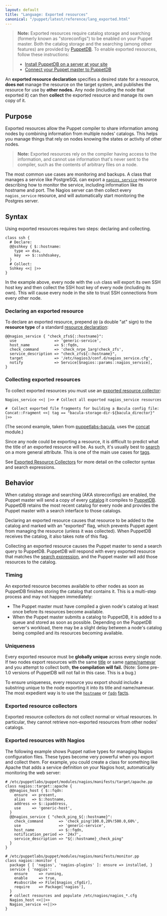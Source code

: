 ```yaml
---
layout: default
title: "Language: Exported resources"
canonical: "/puppet/latest/reference/lang_exported.html"
---
```


[resources]: ./lang_resources.html
[nagios_service]: ./type.html#nagiosservice
[concat]: http://forge.puppetlabs.com/ripienaar/concat
[title]: ./lang_resources.html#title
[namevar]: ./lang_resources.html#namenamevar
[hostname]: {{facter}}/core_facts.html#hostname
[fqdn]: {{facter}}/core_facts.html#fqdn
[tags]: ./lang_tags.html
[facts]: ./lang_variables.html#facts
[bacula]: https://forge.puppetlabs.com/puppetlabs/bacula
[exported_collector]: ./lang_collectors.html#exported-resource-collectors
[search]: ./lang_collectors.html#search-expressions
[puppetdb]: {{puppetdb}}/
[puppetdb_connect]: {{puppetdb}}/connect_puppet_master.html
[puppetdb_install]: {{puppetdb}}/install_via_module.html
[catalog]: ./lang_summary.html#compilation-and-catalogs

> **Note:** Exported resources require catalog storage and searching (formerly known as "storeconfigs") to be enabled on your Puppet master. Both the catalog storage and the searching (among other features) are provided by [PuppetDB][]. To enable exported resources, follow these instructions:
>
> * [Install PuppetDB on a server at your site][puppetdb_install]
> * [Connect your Puppet master to PuppetDB][puppetdb_connect]

An **exported resource declaration** specifies a desired state for a resource, **does not** manage the resource on the target system, and publishes the resource for use by **other nodes.** Any node (including the node that exported it) can then **collect** the exported resource and manage its own copy of it.

## Purpose


Exported resources allow the Puppet compiler to share information among nodes by combining information from multiple nodes' catalogs. This helps you manage things that rely on nodes knowing the states or activity of other nodes.

> **Note:** Exported resources rely on the compiler having access to the information, and cannot use information that's never sent to the compiler, such as the contents of arbitrary files on a node.

The most common use cases are monitoring and backups. A class that manages a service like PostgreSQL can export a [`nagios_service`][nagios_service] resource describing how to monitor the service, including information like its hostname and port. The Nagios server can then collect every `nagios_service` resource, and will automatically start monitoring the Postgres server.


## Syntax


Using exported resources requires two steps: declaring and collecting.

``` puppet
class ssh {
  # Declare:
  @@sshkey { $::hostname:
    type => dsa,
    key  => $::sshdsakey,
  }
  # Collect:
  Sshkey <<| |>>
}
```

In the example above, every node with the `ssh` class will export its own SSH host key and then collect the SSH host key of every node (including its own). This will cause every node in the site to trust SSH connections from every other node.

### Declaring an exported resource

To declare an exported resource, prepend `@@` (a double "at" sign) to the **resource type** of a standard [resource declaration][resources]:

``` puppet
@@nagios_service { "check_zfs${::hostname}":
  use                 => 'generic-service',
  host_name           => $::fqdn,
  check_command       => 'check_nrpe_1arg!check_zfs',
  service_description => "check_zfs${::hostname}",
  target              => '/etc/nagios3/conf.d/nagios_service.cfg',
  notify              => Service[$nagios::params::nagios_service],
}
```

### Collecting exported resources

To collect exported resources you must use an [exported resource collector][exported_collector]:

``` puppet
Nagios_service <<| |>> # Collect all exported nagios_service resources

#  Collect exported file fragments for building a Bacula config file:
Concat::Fragment <<| tag == "bacula-storage-dir-${bacula_director}" |>>
```

(The second example, taken from [puppetlabs-bacula][bacula], uses the [concat][] module.)

Since any node could be exporting a resource, it is difficult to predict what the title of an exported resource will be. As such, it's usually best to [search][] on a more general attribute. This is one of the main use cases for [tags][].

See [Exported Resource Collectors][exported_collector] for more detail on the collector syntax and search expressions.

    
## Behavior


When catalog storage and searching (AKA storeconfigs) are enabled, the Puppet master will send a copy of every [catalog][] it compiles to [PuppetDB][]. PuppetDB retains the most recent catalog for every node and provides the Puppet master with a search interface to those catalogs.

Declaring an exported resource causes that resource to be added to the catalog and marked with an "exported" flag, which prevents Puppet agent from managing the resource (unless it was collected). When PuppetDB receives the catalog, it also takes note of this flag.

Collecting an exported resource causes the Puppet master to send a search query to PuppetDB. PuppetDB will respond with every exported resource that matches the [search expression][search], and the Puppet master will add those resources to the catalog.

### Timing

An exported resource becomes available to other nodes as soon as PuppetDB finishes storing the catalog that contains it. This is a multi-step process and may not happen immediately:

* The Puppet master must have compiled a given node's catalog at least once before its resources become available.
* When the Puppet master submits a catalog to PuppetDB, it is added to a queue and stored as soon as possible. Depending on the PuppetDB server's workload, there may be a slight delay between a node's catalog being compiled and its resources becoming available.

### Uniqueness

Every exported resource must be **globally unique** across every single node. If two nodes export resources with the same [title][] or same [name/namevar][namevar] and you attempt to collect both, **the compilation will fail.** (Note: Some pre-1.0 versions of PuppetDB will not fail in this case. This is a bug.)

To ensure uniqueness, every resource you export should include a substring unique to the node exporting it into its title and name/namevar. The most expedient way is to use the [`hostname`][hostname] or [`fqdn`][fqdn] [facts][].

### Exported resource collectors

Exported resource collectors do not collect normal or virtual resources. In particular, they cannot retrieve non-exported resources from other nodes' catalogs.

### Exported resources with Nagios

The following example shows Puppet native types for managing Nagios configuration
files. These types become very powerful when you export and collect
them. For example, you could create a class for something like
Apache that adds a service definition on your Nagios host,
automatically monitoring the web server:

``` puppet
# /etc/puppetlabs/puppet/modules/nagios/manifests/target/apache.pp
class nagios::target::apache {
  @@nagios_host { $::fqdn:
    ensure  => present,
    alias   => $::hostname,
    address => $::ipaddress,
    use     => 'generic-host',
  }
  @@nagios_service { "check_ping_${::hostname}":
    check_command       => 'check_ping!100.0,20%!500.0,60%',
    use                 => 'generic-service',
    host_name           => $::fqdn,
    notification_period => '24x7',
    service_description => "${::hostname}_check_ping"
  }
}

# /etc/puppetlabs/puppet/modules/nagios/manifests/monitor.pp
class nagios::monitor {
  package { [ 'nagios', 'nagios-plugins' ]: ensure => installed, }
  service { 'nagios':
    ensure     => running,
    enable     => true,
    #subscribe => File[$nagios_cfgdir],
    require    => Package['nagios'],
  }
  # collect resources and populate /etc/nagios/nagios_*.cfg
  Nagios_host <<||>>
  Nagios_service <<||>>
}
```
